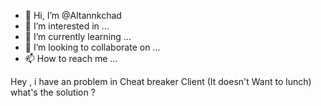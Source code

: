 - 👋 Hi, I’m @Altannkchad
- 👀 I’m interested in ...
- 🌱 I’m currently learning ...
- 💞️ I’m looking to collaborate on ...
- 📫 How to reach me ...

<!---
Altannkchad/Altannkchad is a ✨ special ✨ repository because its `README.md` (this file) appears on your GitHub profile.
You can click the Preview link to take a look at your changes.
--->
Hey , i have an problem in Cheat breaker Client (It doesn't Want to lunch) what's the solution ? 
